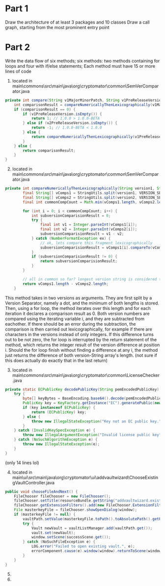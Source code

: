 # Part 1
Draw the architecture of ​at least 3 packages and 10 classes
Draw a call graph, starting from the most prominent entry point


# Part 2
Write the data flow of six methods; ​six methods: ​two methods containing ​for loops and ​four with ​if/else statements; Each method must have 15 or more lines of code

1. located in main\commons\src\main\java\org\cryptomator\common\SemVerComparator.java
```Java
private int compare(String v1MajorMinorPatch, String v1PreReleaseVersion, String v2MajorMinorPatch, String v2PreReleaseVersion) {
	int comparisonResult = compareNumericallyThenLexicographically(v1MajorMinorPatch, v2MajorMinorPatch);
	if (comparisonResult == 0) {
		if (v1PreReleaseVersion.isEmpty()) {
			return 1; // 1.0.0 > 1.0.0-BETA
		} else if (v2PreReleaseVersion.isEmpty()) {
			return -1; // 1.0.0-BETA < 1.0.0
		} else {
			return compareNumericallyThenLexicographically(v1PreReleaseVersion, v2PreReleaseVersion);
		}
	} else {
		return comparisonResult;
	}
}
```

2. located in main\commons\src\main\java\org\cryptomator\common\SemVerComparator.java
```Java
private int compareNumericallyThenLexicographically(String version1, String version2) {
		final String[] vComps1 = StringUtils.split(version1, VERSION_SEP);
		final String[] vComps2 = StringUtils.split(version2, VERSION_SEP);
		final int commonCompCount = Math.min(vComps1.length, vComps2.length);

		for (int i = 0; i < commonCompCount; i++) {
			int subversionComparisionResult = 0;
			try {
				final int v1 = Integer.parseInt(vComps1[i]);
				final int v2 = Integer.parseInt(vComps2[i]);
				subversionComparisionResult = v1 - v2;
			} catch (NumberFormatException ex) {
				// ok, lets compare this fragment lexicographically
				subversionComparisionResult = vComps1[i].compareTo(vComps2[i]);
			}
			if (subversionComparisionResult != 0) {
				return subversionComparisionResult;
			}
		}

		// all in common so far? longest version string is considered the higher version:
		return vComps1.length - vComps2.length;
	}
``` 
This method takes in two versions as arguments. They are first split by a Version Separator, namely a dot, and the minimum of both lengths is stored.
Then, using a for loop, the method iterates over this length and for each iteration it declares a comparison result as 0.
Both version numbers are compared using the iterating variable i, and they are subtracted from eachother. If there should be an error during the subtraction, 
the comparison is then carried out lexicographically, for example if there are characters in the versions instead of only integers.
If this difference turns out to be not zero, the for loop is interrupted by the return statement of the method, which returns the integer result of the version difference at position i.
Should the for loop finish without finding a difference at any i, the method just returns the difference of both version-String array's length.
(not sure if this does actually do exactly that in the last return)

3. located in main\commons\src\main\java\org\cryptomator\common\LicenseChecker.java
```Java
private static ECPublicKey decodePublicKey(String pemEncodedPublicKey) {
	try {
		byte[] keyBytes = BaseEncoding.base64().decode(pemEncodedPublicKey);
		PublicKey key = KeyFactory.getInstance("EC").generatePublic(new X509EncodedKeySpec(keyBytes));
		if (key instanceof ECPublicKey) {
			return (ECPublicKey) key;
		} else {
			throw new IllegalStateException("Key not an EC public key.");
		}
	} catch (InvalidKeySpecException e) {
		throw new IllegalArgumentException("Invalid license public key", e);
	} catch (NoSuchAlgorithmException e) {
		throw new IllegalStateException(e);
	}
}
```
(only 14 lines lol)	

4. located in main\ui\src\main\java\org\cryptomator\ui\addvaultwizard\ChooseExistingVaultController.java
```Java
public void chooseFileAndNext() {
	FileChooser fileChooser = new FileChooser();
	fileChooser.setTitle(resourceBundle.getString("addvaultwizard.existing.filePickerTitle"));
	fileChooser.getExtensionFilters().add(new FileChooser.ExtensionFilter("Cryptomator Masterkey", "*.cryptomator"));
	File masterkeyFile = fileChooser.showOpenDialog(window);
	if (masterkeyFile != null) {
		vaultPath.setValue(masterkeyFile.toPath().toAbsolutePath().getParent());
		try {
			Vault newVault = vaultListManager.add(vaultPath.get());
			vault.set(newVault);
			window.setScene(successScene.get());
		} catch (NoSuchFileException e) {
			LOG.error("Failed to open existing vault.", e);
			errorComponent.cause(e).window(window).returnToScene(window.getScene()).build().showErrorScene();
		}
	}
}
```
5.
6.
